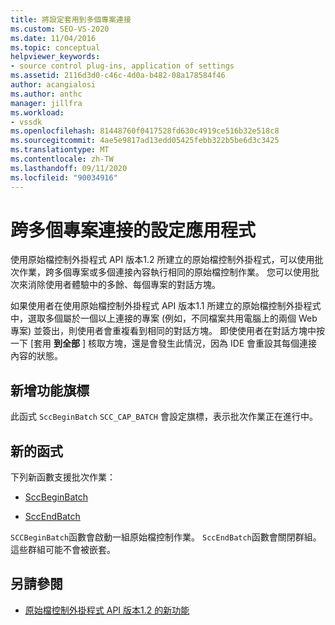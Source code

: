 ```yaml
---
title: 將設定套用到多個專案連接
ms.custom: SEO-VS-2020
ms.date: 11/04/2016
ms.topic: conceptual
helpviewer_keywords:
- source control plug-ins, application of settings
ms.assetid: 2116d3d0-c46c-4d0a-b482-08a178584f46
author: acangialosi
ms.author: anthc
manager: jillfra
ms.workload:
- vssdk
ms.openlocfilehash: 81448760f0417528fd630c4919ce516b32e518c8
ms.sourcegitcommit: 4ae5e9817ad13edd05425febb322b5be6d3c3425
ms.translationtype: MT
ms.contentlocale: zh-TW
ms.lasthandoff: 09/11/2020
ms.locfileid: "90034916"
---
```

# <a name="application-of-settings-across-multiple-project-connections"></a>跨多個專案連接的設定應用程式
使用原始檔控制外掛程式 API 版本1.2 所建立的原始檔控制外掛程式，可以使用批次作業，跨多個專案或多個連接內容執行相同的原始檔控制作業。 您可以使用批次來消除使用者體驗中的多餘、每個專案的對話方塊。

 如果使用者在使用原始檔控制外掛程式 API 版本1.1 所建立的原始檔控制外掛程式中，選取多個屬於一個以上連接的專案 (例如，不同檔案共用電腦上的兩個 Web 專案) 並簽出，則使用者會重複看到相同的對話方塊。 即使使用者在對話方塊中按一下 [套用 **到全部** ] 核取方塊，還是會發生此情況，因為 IDE 會重設其每個連接內容的狀態。

## <a name="new-capability-flag"></a>新增功能旗標
 此函式 `SccBeginBatch` `SCC_CAP_BATCH` 會設定旗標，表示批次作業正在進行中。

## <a name="new-functions"></a>新的函式
下列新函數支援批次作業：

- [SccBeginBatch](../../extensibility/sccbeginbatch-function.md)

- [SccEndBatch](../../extensibility/sccendbatch-function.md)

`SCCBeginBatch`函數會啟動一組原始檔控制作業。 `SccEndBatch`函數會關閉群組。 這些群組可能不會被嵌套。

## <a name="see-also"></a>另請參閱
- [原始檔控制外掛程式 API 版本1.2 的新功能](../../extensibility/internals/what-s-new-in-the-source-control-plug-in-api-version-1-2.md)
